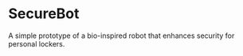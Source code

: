 # SecureBot
A simple prototype of a bio-inspired robot that enhances security for personal lockers.
